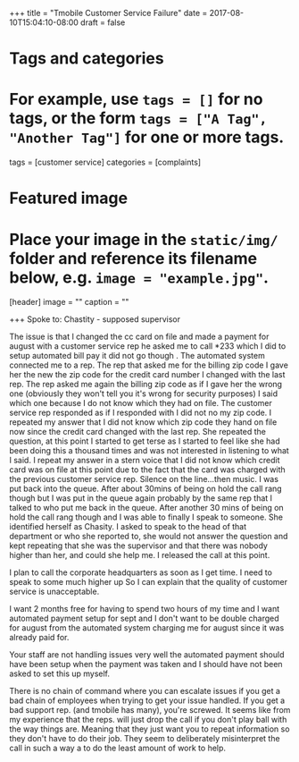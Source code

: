 +++
title = "Tmobile Customer Service Failure"
date = 2017-08-10T15:04:10-08:00
draft = false

# Tags and categories
# For example, use `tags = []` for no tags, or the form `tags = ["A Tag", "Another Tag"]` for one or more tags.
tags = [customer service]
categories = [complaints]

# Featured image
# Place your image in the `static/img/` folder and reference its filename below, e.g. `image = "example.jpg"`.
[header]
image = ""
caption = ""

+++
Spoke to: Chastity - supposed supervisor

The issue is that I changed the cc card on file and made a payment for august with a customer service rep he asked me to call *233 which I did to setup automated bill pay it did not go though . The automated system connected me to a rep. The rep that asked me for the billing zip code I gave her the new the zip code for the credit card number I changed with the last rep. The rep asked me again the billing zip code as if I gave her the wrong one (obviously they won't tell you it's wrong for security purposes) I said which one because I do not know which they had on file. The customer service rep responded as if I responded with I did not no my zip code. I repeated my answer that I did not know which zip code they hand on file now since the credit card changed with the last rep. She repeated the question, at this point I started to get terse as I started to feel like she had been doing this a thousand times and was not interested in listening to what I said. I repeat my answer in a stern voice that I did not know which credit card was on file at this point due to the fact that the card was charged with the previous customer service rep.  Silence on the line…then music. I was put back into the queue. After about 30mins of being on hold the call rang though but I was put in the queue again probably by the same rep that I talked to who put me back in the queue. After another 30 mins of being on hold the call rang though and I was able to finally I speak to someone. She identified herself as Chasity.  I asked to speak to the head of that department or who she reported to,  she would not answer the question and kept repeating that she was the supervisor and that there was nobody higher than her, and could she help me. I released the call at this point.

I plan to call the corporate headquarters as soon as I get time.  I need to speak to some much higher up So I can explain that the quality of customer service is unacceptable.

I want 2 months free for having to spend two hours of my time and I want automated payment setup for sept and I don't want to be double charged for august from the automated system charging me for august since it was already paid for.

Your staff are not handling issues very well the automated payment should have been setup when the payment was taken and I should have not been asked to set this up myself.

There is no chain of command where you can escalate issues if you get a bad chain of employees when trying to get your issue handled. If you get a bad support rep. (and tmobile has many), you're screwed. It seems like from my experience that the reps. will just drop the call if you don't play ball with the way things are. Meaning that they just want you to repeat information so they don't have to do their job. They seem to deliberately misinterpret the call in such a way a to do the least amount of work to help.